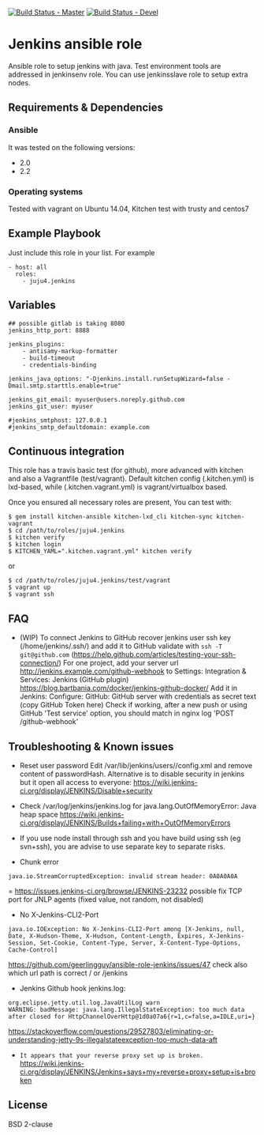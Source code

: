 [![Build Status - Master](https://travis-ci.org/juju4/ansible-jenkins.svg?branch=master)](https://travis-ci.org/juju4/ansible-jenkins)
[![Build Status - Devel](https://travis-ci.org/juju4/ansible-jenkins.svg?branch=devel)](https://travis-ci.org/juju4/ansible-jenkins/branches)
# Jenkins ansible role

Ansible role to setup jenkins with java.
Test environment tools are addressed in jenkinsenv role.
You can use jenkinsslave role to setup extra nodes.

## Requirements & Dependencies

### Ansible
It was tested on the following versions:
 * 2.0
 * 2.2

### Operating systems

Tested with vagrant on Ubuntu 14.04, Kitchen test with trusty and centos7

## Example Playbook

Just include this role in your list.
For example

```
- host: all
  roles:
    - juju4.jenkins
```

## Variables

```
## possible gitlab is taking 8080
jenkins_http_port: 8888

jenkins_plugins:
    - antisamy-markup-formatter
    - build-timeout 
    - credentials-binding

jenkins_java_options: "-Djenkins.install.runSetupWizard=false -Dmail.smtp.starttls.enable=true"

jenkins_git_email: myuser@users.noreply.github.com
jenkins_git_user: myuser

#jenkins_smtphost: 127.0.0.1
#jenkins_smtp_defaultdomain: example.com
```

## Continuous integration

This role has a travis basic test (for github), more advanced with kitchen and also a Vagrantfile (test/vagrant).
Default kitchen config (.kitchen.yml) is lxd-based, while (.kitchen.vagrant.yml) is vagrant/virtualbox based.

Once you ensured all necessary roles are present, You can test with:
```
$ gem install kitchen-ansible kitchen-lxd_cli kitchen-sync kitchen-vagrant
$ cd /path/to/roles/juju4.jenkins
$ kitchen verify
$ kitchen login
$ KITCHEN_YAML=".kitchen.vagrant.yml" kitchen verify
```
or
```
$ cd /path/to/roles/juju4.jenkins/test/vagrant
$ vagrant up
$ vagrant ssh
```

## FAQ

* (WIP) To connect Jenkins to GitHub
recover jenkins user ssh key (/home/jenkins/.ssh/) and add it to GitHub
validate with ```ssh -T git@github.com``` (https://help.github.com/articles/testing-your-ssh-connection/)
For one project, add your server url http://jenkins.example.com/github-webhook to Settings: Integration & Services: Jenkins (GitHub plugin)
https://blog.bartbania.com/docker/jenkins-github-docker/
Add it in Jenkins: Configure: GitHub: GitHub server with credentials as secret text (copy GitHub Token here)
Check if working, after a new push or using GitHub 'Test service' option, you should match in nginx log 'POST /github-webhook'

## Troubleshooting & Known issues

* Reset user password
Edit /var/lib/jenkins/users/<user>/config.xml and remove content of passwordHash.
Alternative is to disable security in jenkins but it open all access to everyone: https://wiki.jenkins-ci.org/display/JENKINS/Disable+security

* Check /var/log/jenkins/jenkins.log for
java.lang.OutOfMemoryError: Java heap space
https://wiki.jenkins-ci.org/display/JENKINS/Builds+failing+with+OutOfMemoryErrors

* If you use node install through ssh and you have build using ssh (eg svn+ssh), you are advise to use separate key to separate risks.

* Chunk error
```SEVERE: I/O error in channel Chunked connection to http://localhost:8080/cli
java.io.StreamCorruptedException: invalid stream header: 0A0A0A0A
```
=
https://issues.jenkins-ci.org/browse/JENKINS-23232
possible fix TCP port for JNLP agents (fixed value, not random, not disabled)

* No X-Jenkins-CLI2-Port
```
java.io.IOException: No X-Jenkins-CLI2-Port among [X-Jenkins, null, Date, X-Hudson-Theme, X-Hudson, Content-Length, Expires, X-Jenkins-Session, Set-Cookie, Content-Type, Server, X-Content-Type-Options, Cache-Control]
```
https://github.com/geerlingguy/ansible-role-jenkins/issues/47
check also which url path is correct / or /jenkins

* Jenkins Github hook
jenkins.log:
```
org.eclipse.jetty.util.log.JavaUtilLog warn
WARNING: badMessage: java.lang.IllegalStateException: too much data after closed for HttpChannelOverHttp@1d0a07a6{r=1,c=false,a=IDLE,uri=}
```
https://stackoverflow.com/questions/29527803/eliminating-or-understanding-jetty-9s-illegalstateexception-too-much-data-aft

* ```It appears that your reverse proxy set up is broken.```
https://wiki.jenkins-ci.org/display/JENKINS/Jenkins+says+my+reverse+proxy+setup+is+broken



## License

BSD 2-clause

